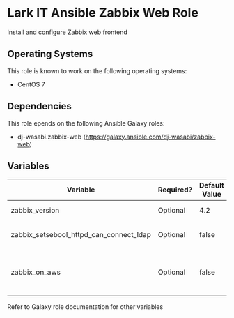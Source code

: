 # Lark IT Ansible Zabbix Web Role

Install and configure Zabbix web frontend

## Operating Systems
This role is known to work on the following operating systems:
- CentOS 7

## Dependencies
This role epends on the following Ansible Galaxy roles:
- dj-wasabi.zabbix-web (https://galaxy.ansible.com/dj-wasabi/zabbix-web)

## Variables
| Variable | Required? | Default Value | Type | Description |
|----------|--------|-------|------|--------|
| zabbix_version | Optional | 4.2 | String | Zabbix package major version |
| zabbix_setsebool_httpd_can_connect_ldap | Optional | false | Boolean | Enables httpd_can_connect_ldap SELinux boolean |
| zabbix_on_aws | Optional | false | Boolean | When enabled, places a blank file in httpd default docroot to make AWS ELB health checks work |
Refer to Galaxy role documentation for other variables